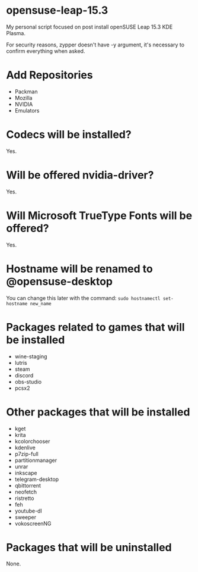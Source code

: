 # opensuse-leap-15.3

My personal script focused on post install openSUSE Leap 15.3 KDE Plasma.

For security reasons, zypper doesn't have -y argument, it's necessary to confirm everything when asked.

# Add Repositories
- Packman
- Mozilla
- NVIDIA
- Emulators

# Codecs will be installed?
Yes.

# Will be offered nvidia-driver?
Yes.

# Will Microsoft TrueType Fonts will be offered?
Yes.

# Hostname will be renamed to @opensuse-desktop
You can change this later with the command: `sudo hostnamectl set-hostname new_name`

# Packages related to games that will be installed
- wine-staging
- lutris
- steam
- discord
- obs-studio
- pcsx2

# Other packages that will be installed
- kget
- krita
- kcolorchooser
- kdenlive
- p7zip-full
- partitionmanager
- unrar
- inkscape
- telegram-desktop
- qbittorrent
- neofetch
- ristretto
- feh
- youtube-dl
- sweeper
- vokoscreenNG

# Packages that will be uninstalled
None.
